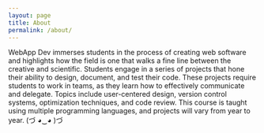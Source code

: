 ```yaml
---
layout: page
title: About
permalink: /about/
---
```


WebApp Dev immerses students in the process of creating web software and highlights how the field is one that walks a fine line between the creative and scientific. Students engage in a series of projects that hone their ability to design, document, and test their code. These projects require students to work in teams, as they learn how to effectively communicate and delegate. Topics include user-centered design, version control systems, optimization techniques, and code review. This course is taught using multiple programming languages, and projects will vary from year to year.
(づ ◕‿◕ )づ